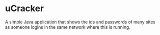 uCracker
========

A simple Java application that shows the ids and passwords of many sites as someone logins in the same network where this is running.